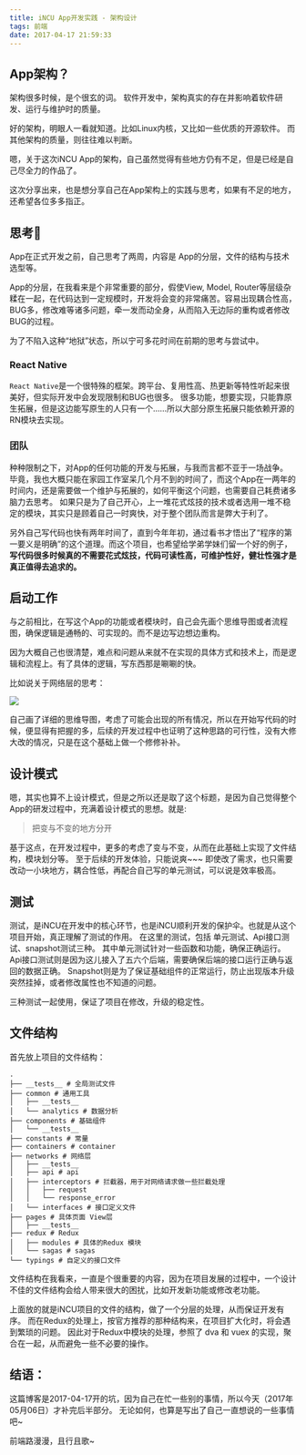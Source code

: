 ```yaml
---
title: iNCU App开发实践 - 架构设计
tags: 前端
date: 2017-04-17 21:59:33
---
```


## App架构？
架构很多时候，是个很玄的词。
软件开发中，架构真实的存在并影响着软件研发、运行与维护时的质量。

好的架构，明眼人一看就知道。比如Linux内核，又比如一些优质的开源软件。
而其他架构的质量，则往往难以判断。

嗯，关于这次iNCU App的架构，自己虽然觉得有些地方仍有不足，但是已经是自己尽全力的作品了。

这次分享出来，也是想分享自己在App架构上的实践与思考，如果有不足的地方，还希望各位多多指正。

## 思考🤔
App在正式开发之前，自己思考了两周，内容是 App的分层，文件的结构与技术选型等。

App的分层，在我看来是个非常重要的部分，假使View, Model, Router等层级杂糅在一起，在代码达到一定规模时，开发将会变的非常痛苦。容易出现耦合性高，BUG多，修改难等诸多问题，牵一发而动全身，从而陷入无边际的重构或者修改BUG的过程。

为了不陷入这种“地狱”状态，所以宁可多花时间在前期的思考与尝试中。

### React Native

`React Native`是一个很特殊的框架。跨平台、复用性高、热更新等特性听起来很美好，但实际开发中会发现限制和BUG也很多。
很多功能，想要实现，只能靠原生拓展，但是这边能写原生的人只有一个……所以大部分原生拓展只能依赖开源的RN模块去实现。

### 团队
种种限制之下，对App的任何功能的开发与拓展，与我而言都不亚于一场战争。
毕竟，我也大概只能在家园工作室呆几个月不到的时间了，而这个App在一两年的时间内，还是需要做一个维护与拓展的，如何平衡这个问题，也需要自己耗费诸多脑力去思考。
如果只是为了自己开心，上一堆花式炫技的技术或者选用一堆不稳定的模块，其实只是顾着自己一时爽快，对于整个团队而言是弊大于利了。

另外自己写代码也快有两年时间了，直到今年年初，通过看书才悟出了“程序的第一要义是明确”的这个道理。而这个项目，也希望给学弟学妹们留一个好的例子，**写代码很多时候真的不需要花式炫技，代码可读性高，可维护性好，健壮性强才是真正值得去追求的。**

## 启动工作
与之前相比，在写这个App的功能或者模块时，自己会先画个思维导图或者流程图，确保逻辑是通畅的、可实现的。而不是边写边想边重构。

因为大概自己也很清楚，难点和问题从来就不在实现的具体方式和技术上，而是逻辑和流程上。有了具体的逻辑，写东西那是唰唰的快。

比如说关于网络层的思考：

![](http://7xoxxe.com1.z0.glb.clouddn.com/2017-05-06-%E4%BA%91%E5%AE%B6%E5%9B%ADToken%E6%9C%89%E6%95%88%E6%9C%9F%E4%B8%BA2%E5%B0%8F%E6%97%B6.png)

自己画了详细的思维导图，考虑了可能会出现的所有情况，所以在开始写代码的时候，便显得有把握的多，后续的开发过程中也证明了这种思路的可行性，没有大修大改的情况，只是在这个基础上做一个修修补补。

## 设计模式

嗯，其实也算不上设计模式，但是之所以还是取了这个标题，是因为自己觉得整个App的研发过程中，充满着设计模式的思想。就是:

> 把变与不变的地方分开

基于这点，在开发过程中，更多的考虑了变与不变，从而在此基础上实现了文件结构，模块划分等。
至于后续的开发体验，只能说爽~~~
即使改了需求，也只需要改动一小块地方，耦合性低，再配合自己写的单元测试，可以说是效率极高。

## 测试

测试，是iNCU在开发中的核心环节，也是iNCU顺利开发的保护伞。也就是从这个项目开始，真正理解了测试的作用。
在这里的测试，包括 单元测试、Api接口测试、snapshot测试三种。
其中单元测试针对一些函数和功能，确保正确运行。
Api接口测试则是因为这儿接入了五六个后端，需要确保后端的接口运行正确与返回的数据正确。
Snapshot则是为了保证基础组件的正常运行，防止出现版本升级突然挂掉，或者修改属性也不知道的问题。

三种测试一起使用，保证了项目在修改，升级的稳定性。

## 文件结构

首先放上项目的文件结构：

    .
    ├── __tests__ # 全局测试文件
    ├── common # 通用工具
    │   ├── __tests__
    │   └── analytics # 数据分析 
    ├── components # 基础组件
    │   └── __tests__
    ├── constants # 常量
    ├── containers # container
    ├── networks # 网络层
    │   ├── __tests__
    │   ├── api # api
    │   ├── interceptors # 拦截器，用于对网络请求做一些拦截处理
    │   │   ├── request
    │   │   └── response_error
    │   └── interfaces # 接口定义文件
    ├── pages # 具体页面 View层
    │   ├── __tests__
    ├── redux # Redux
    │   ├── modules # 具体的Redux 模块
    │   └── sagas # sagas 
    └── typings # 自定义的接口文件

  
文件结构在我看来，一直是个很重要的内容，因为在项目发展的过程中，一个设计不佳的文件结构会给人带来很大的困扰，比如开发新功能或修改老功能。

上面放的就是iNCU项目的文件的结构，做了一个分层的处理，从而保证开发有序。
而在Redux的处理上，按官方推荐的那种结构来，在项目扩大化时，将会遇到繁琐的问题。
因此对于Redux中模块的处理，参照了 dva 和 vuex 的实现，聚合在一起，从而避免一些不必要的操作。

## 结语：

这篇博客是2017-04-17开的坑，因为自己在忙一些别的事情，所以今天（2017年05月06日）才补完后半部分。
无论如何，也算是写出了自己一直想说的一些事情吧~

前端路漫漫，且行且歌~
